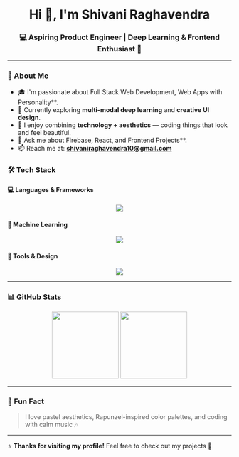 <h1 align="center">Hi 👋, I'm Shivani Raghavendra</h1>
<h3 align="center">💻 Aspiring Product Engineer | Deep Learning & Frontend Enthusiast 🌸</h3>

---

### 🌷 About Me
- 🎓 I'm passionate about Full Stack Web Development, Web Apps with Personality**.  
- 🌸 Currently exploring **multi-modal deep learning** and **creative UI design**.  
- 🌈 I enjoy combining **technology + aesthetics** — coding things that look and feel beautiful.  
- 💬 Ask me about Firebase, React, and Frontend Projects**.  
- 📫 Reach me at: **shivaniraghavendra10@gmail.com**


### 🛠️ Tech Stack

#### 💻 Languages & Frameworks
<p align="center">
  <img src="https://skillicons.dev/icons?i=python,cpp,html,css,js,react,firebase" />
</p>

#### 🧠 Machine Learning
<p align="center">
  <img src="https://skillicons.dev/icons?i=tensorflow,pytorch,opencv" />
</p>

#### 🎨 Tools & Design
<p align="center">
  <img src="https://skillicons.dev/icons?i=figma,canva,vscode,git,github" />
</p>

---

### 📊 GitHub Stats
<p align="center">
  <img src="https://github-readme-stats.vercel.app/api?username=YOUR_GITHUB_USERNAME&show_icons=true&theme=rose_pine" height="150"/>
  <img src="https://github-readme-stats.vercel.app/api/top-langs/?username=YOUR_GITHUB_USERNAME&layout=compact&theme=rose_pine" height="150"/>
</p>

---

### 🌸 Fun Fact
> I love pastel aesthetics, Rapunzel-inspired color palettes, and coding with calm music 🎶

---

⭐️ **Thanks for visiting my profile!** Feel free to check out my projects 🌼
